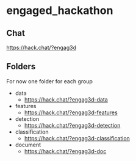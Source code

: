 # engaged_hackathon

## Chat
https://hack.chat/?engag3d

## Folders

For now one folder for each group

- data
    - https://hack.chat/?engag3d-data
- features
    - https://hack.chat/?engag3d-features
- detection
    - https://hack.chat/?engag3d-detection
- classification
    - https://hack.chat/?engag3d-classification
- document
    - https://hack.chat/?engag3d-doc



